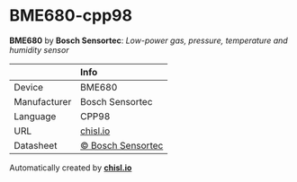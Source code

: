 # BME680-cpp98

**BME680** by **Bosch Sensortec**: *Low-power gas, pressure, temperature and humidity sensor*

|              | Info                         |
|:-------------|:-----------------------------|
| Device       | BME680                        |
| Manufacturer | Bosch Sensortec |
| Language     | CPP98 |
| URL          | [chisl.io](https://chisl.io/v/BME680?t=cpp&r=98) |
| Datasheet    | [&copy; Bosch Sensortec](https://ae-bst.resource.bosch.com/media/_tech/media/datasheets/BST-BME680-DS001-00.pdf) |

Automatically created by **[chisl.io](https://chisl.io)**
